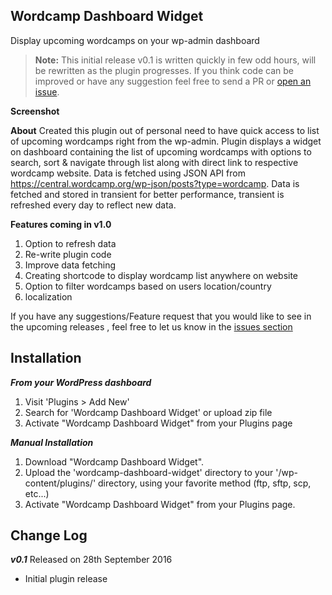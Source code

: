 **Wordcamp Dashboard Widget**
-------------------------
Display upcoming wordcamps on your wp-admin dashboard

>**Note:** This initial release v0.1 is written quickly in few odd hours, will be rewritten as the plugin progresses. If you think code can be improved or have any suggestion feel free to send a PR or [open an issue](https://github.com/lubusonline/wordcamp-dashboard-widget/issues).


**Screenshot**


**About**
Created this plugin out of personal need to have quick access to list of upcoming wordcamps right from the wp-admin.  Plugin displays a widget on dashboard containing the list of upcoming wordcamps with options to search, sort & navigate through list along with direct link to respective wordcamp website. Data is fetched using JSON API from https://central.wordcamp.org/wp-json/posts?type=wordcamp. Data is fetched and stored in transient for better performance,   transient  is refreshed every day to reflect new data.


**Features coming in v1.0**

 1. Option to refresh data
 2. Re-write plugin code
 2. Improve data fetching
 3. Creating shortcode to display wordcamp list anywhere on website 
 4. Option to filter wordcamps based on users location/country
 5. localization 

If you have any suggestions/Feature request that you would like to see in the upcoming releases , feel free to let us know in the [issues section](https://github.com/lubusonline/wordcamp-dashboard-widget/issues) 


**Installation**
----------------

***From your WordPress dashboard***
 1. Visit 'Plugins > Add New' 
 2. Search for 'Wordcamp Dashboard Widget'  or upload zip file
 3. Activate "Wordcamp Dashboard Widget" from your Plugins page

***Manual Installation*** 
 1. Download "Wordcamp Dashboard Widget".
 2. Upload the 'wordcamp-dashboard-widget' directory to your '/wp-content/plugins/' directory, using your favorite method (ftp, sftp, scp, etc...)
 3. Activate "Wordcamp Dashboard Widget" from your Plugins page. 


**Change Log**
--------------
***v0.1*** 
Released on 28th September 2016

 - Initial plugin release
